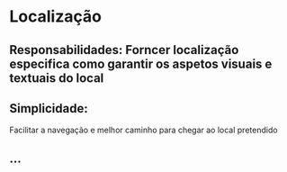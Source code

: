 # Localização

## Responsabilidades: Forncer localização especifica como garantir os aspetos visuais e textuais do local

## Simplicidade:
Facilitar a navegação e melhor caminho para chegar ao local pretendido

## ...
